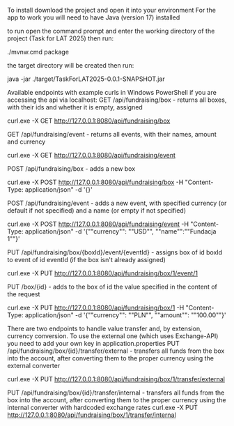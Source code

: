 To install download the project and open it into your environment
For the app to work you will need to have Java (version 17) installed

to run open the command prompt and enter the working directory of the project (Task for LAT 2025)
then run:

./mvnw.cmd package

the target directory will be created
then run:

java -jar ./target/TaskForLAT2025-0.0.1-SNAPSHOT.jar

Available endpoints with example curls in Windows PowerShell if you are accessing the api via localhost:
GET /api/fundraising/box - returns all boxes, with their ids and whether it is empty, assigned

curl.exe -X GET http://127.0.0.1:8080/api/fundraising/box

GET /api/fundraising/event - returns all events, with their names, amount and currency

curl.exe -X GET http://127.0.0.1:8080/api/fundraising/event

POST /api/fundraising/box - adds a new box

curl.exe -X POST http://127.0.0.1:8080/api/fundraising/box -H "Content-Type: application/json" -d '{}'

POST /api/fundraising/event - adds a new event, with specified currency (or default if not specified) and a name (or empty if not specified)

curl.exe -X POST http://127.0.0.1:8080/api/fundraising/event -H "Content-Type: application/json" -d '{""currency"": ""USD"", ""name"":""Fundacja 1""}'

PUT /api/fundraising/box/{boxId}/event/{eventId} - assigns box of id boxId to event of id eventId (if the box isn't already assigned)

curl.exe -X PUT http://127.0.0.1:8080/api/fundraising/box/1/event/1

PUT /box/{id} - adds to the box of id the value specified in the content of the request

curl.exe -X PUT http://127.0.0.1:8080/api/fundraising/box/1 -H "Content-Type: application/json" -d '{""currency"": ""PLN"", ""amount"": ""100.00""}'

There are two endpoints to handle value transfer and, by extension, currency conversion. To use the external one (which uses Exchange-API) you need to add your own key in application.properties
PUT /api/fundraising/box/{id}/transfer/external - transfers all funds from the box into the account, after converting them to the proper currency using the external converter

curl.exe -X PUT http://127.0.0.1:8080/api/fundraising/box/1/transfer/external

PUT /api/fundraising/box/{id}/transfer/internal - transfers all funds from the box into the account, after converting them to the proper currency using the internal converter with hardcoded exchange rates
curl.exe -X PUT http://127.0.0.1:8080/api/fundraising/box/1/transfer/internal
